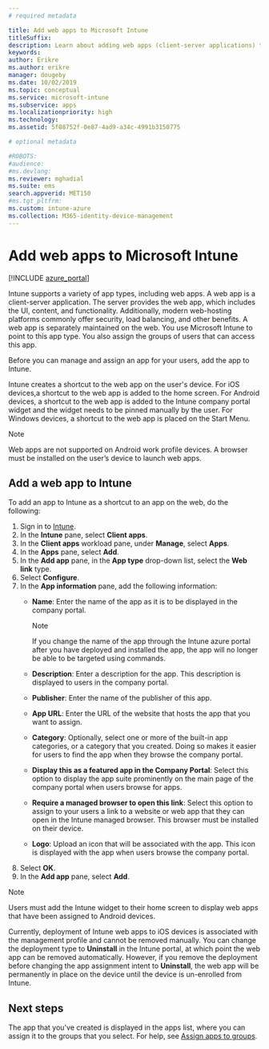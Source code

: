 ```yaml
---
# required metadata

title: Add web apps to Microsoft Intune
titleSuffix: 
description: Learn about adding web apps (client-server applications) to Microsoft Intune.
keywords:
author: Erikre
ms.author: erikre
manager: dougeby
ms.date: 10/02/2019
ms.topic: conceptual
ms.service: microsoft-intune
ms.subservice: apps
ms.localizationpriority: high
ms.technology:
ms.assetid: 5f08752f-0e87-4ad9-a34c-4991b3150775

# optional metadata

#ROBOTS:
#audience:
#ms.devlang:
ms.reviewer: mghadial
ms.suite: ems
search.appverid: MET150
#ms.tgt_pltfrm:
ms.custom: intune-azure
ms.collection: M365-identity-device-management
---
```


# Add web apps to Microsoft Intune

[!INCLUDE [azure_portal](../includes/azure_portal.md)]

Intune supports a variety of app types, including web apps. A web app is a client-server application. The server provides the web app, which includes the UI, content, and functionality. Additionally, modern web-hosting platforms commonly offer security, load balancing, and other benefits. A web app is separately maintained on the web. You use Microsoft Intune to point to this app type. You also assign the groups of users that can access this app. 

Before you can manage and assign an app for your users, add the app to Intune. 

Intune creates a shortcut to the web app on the user's device. For iOS devices,a shortcut to the web app is added to the home screen. For Android devices, a shortcut to the web app is added to the Intune company portal widget and the widget needs to be pinned manually by the user. For Windows devices, a shortcut to the web app is placed on the Start Menu.

> [!Note]
> Web apps are not supported on Android work profile devices. A browser must be installed on the user’s device to launch web apps.

## Add a web app to Intune
To add an app to Intune as a shortcut to an app on the web, do the following:

1. Sign in to [Intune](https://go.microsoft.com/fwlink/?linkid=2090973).
3. In the **Intune** pane, select **Client apps**.
4. In the **Client apps** workload pane, under **Manage**, select **Apps**.
5. In the **Apps** pane, select **Add**.
6. In the **Add app** pane, in the **App type** drop-down list, select the **Web link** type.
7. Select **Configure**.
8. In the **App information** pane, add the following information:
    - **Name**:  Enter the name of the app as it is to be displayed in the company portal. 

        > [!NOTE]
        > If you change the name of the app through the Intune azure portal after you have deployed and installed the app, the app will no longer be able to be targeted using commands.

    - **Description**: Enter a description for the app. This description is displayed to users in the company portal.
    - **Publisher**: Enter the name of the publisher of this app.
    - **App URL**: Enter the URL of the website that hosts the app that you want to assign.
    - **Category**: Optionally, select one or more of the built-in app categories, or a category that you created. Doing so makes it easier for users to find the app when they browse the company portal.
    - **Display this as a featured app in the Company Portal**: Select this option to display the app suite prominently on the main page of the company portal when users browse for apps.
    - **Require a managed browser to open this link**: Select this option to assign to your users a link to a website or web app that they can open in the Intune managed browser. This browser must be installed on their device.
    - **Logo**: Upload an icon that will be associated with the app. This icon is displayed with the app when users browse the company portal.
9. Select **OK**.
10. In the **Add app** pane, select **Add**.

> [!Note]
> Users must add the Intune widget to their home screen to display web apps that have been assigned to Android devices.
>
> Currently, deployment of Intune web apps to iOS devices is associated with the management profile and cannot be removed manually. You can change the deployment type to **Uninstall** in the Intune portal, at which point the web app can be removed automatically. However, if you remove the deployment before changing the app assignment intent to **Uninstall**, the web app will be permanently in place on the device until the device is un-enrolled from Intune.

## Next steps

The app that you've created is displayed in the apps list, where you can assign it to the groups that you select. For help, see [Assign apps to groups](apps-deploy.md). 

